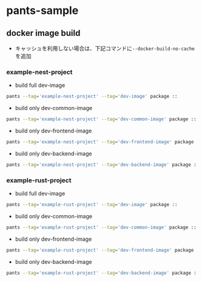 # pants-sample

## docker image build

- キャッシュを利用しない場合は、下記コマンドに`--docker-build-no-cache`を追加

### example-nest-project

- build full dev-image

```sh
pants --tag='example-nest-project' --tag='dev-image' package ::
```

- build only dev-common-image

```sh
pants --tag='example-nest-project' --tag='dev-common-image' package ::
```

- build only dev-frontend-image

```sh
pants --tag='example-nest-project' --tag='dev-frontend-image' package ::
```

- build only dev-backend-image

```sh
pants --tag='example-nest-project' --tag='dev-backend-image' package ::
```

### example-rust-project

- build full dev-image

```sh
pants --tag='example-rust-project' --tag='dev-image' package ::
```

- build only dev-common-image

```sh
pants --tag='example-rust-project' --tag='dev-common-image' package ::
```

- build only dev-frontend-image

```sh
pants --tag='example-rust-project' --tag='dev-frontend-image' package ::
```

- build only dev-backend-image

```sh
pants --tag='example-rust-project' --tag='dev-backend-image' package ::
```
